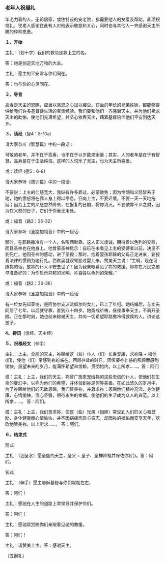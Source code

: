 ### **老年人祝福礼**

年老力衰的人，无论居家，或住特设的安老院，都需要他人的友爱及帮助。此项祝福礼，使老人感谢在此有人对他表示敬意和关心，同时也与其他人一齐感谢天主所赐的种种恩惠。

**１、开始**

主礼：（划十字）我们的救助是靠上主的名。

答：祂是创造天地万物的大主。

主礼：愿主的平安常与你们同在。

答：也与你的心灵同在。

**２、导言**

高寿是天主的恩赐，应当以感恩之心加以接受。在坐的年长的兄弟姊妹，都能够提供给我们许多基督徒生活的宝贵经验。我们要和他们一齐感谢天主，并为他们祈求天主的助佑，使他们充满希望，并坚心依靠天主，藉着基督陪伴他们平安到达天乡。

**３、读经**（智4：8-10a）

请大家恭听《智慧篇》中的一段话：

可敬的老年，并不在于高寿，也不在于以岁数来衡量；其实，人的老年是在于有智慧，高寿是在于生活纯洁。这样的人悦乐了天主，也为天主所喜爱。

或：读经 (德5：6-8)

请大家恭听《德训篇》中的一段话:

不要说：上主的仁慈宽大，我纵有许多罪过，必蒙赦免；因为怜悯和义怒皆系于祂，祂的愤怒将在罪人身上得以平息。归向上主，不要迟缓，不要一天一天地拖延；因为上主的义怒忽然降来，在报复的日期，将你消灭。不要依靠不义之财，因为在义怒的日子，它们于你毫无用处。

或：福音（路2：25-32）

请大家恭听《圣路加福音》中的一段话:

那时，在耶路撒冷有一个人，名叫西默盎。这人正义虔诚，期待着以色列的安慰，而且圣神也在他身上。他曾蒙圣神启示：自已在未看见上主的受傅者以前，决见不到死亡。他因圣神的感动，进了圣殿；那时，抱着婴孩耶稣的父母正走进来，要按着法律的惯例为祂行礼。西默盎就双臂接过婴儿来，赞美天主说：“主啊，现在可照祢的话，放祢的仆人平安去世了！因为我亲眼看见了祢的救援，即祢在万民之前早准备好的：为作启示异邦的光明，祢百姓以色列的荣耀。”

或：福音（路2：36-38）

请大家恭听《圣路加福音》中的一段话:

有一位女先知亚纳，是阿协尔支派法奴尔的女儿，已上了年纪。她结婚后，与丈夫同居了七年，以后就守寡，直到八十四岁。她斋戒祈祷，昼夜事奉天主，不离开圣殿。正在那时刻，她也前来称谢天主，并向一切希望耶路撒冷得救赎的人，讲论这孩子。

**4、祷词**（信经、天主经）

**５、祝福经文**（伸手）

主礼：上主，全能的天主，祢赐给这（些）仆人（们）长寿安康，求祢降 + 福他(们)，使他（们）常感到祢的临在。回顾往昔的时日，因常蒙祢仁慈的照顾而感到愉快，展望未来的岁月，能满怀希望和信赖，贯彻始终。以上所求……。答：阿们

或：主礼：上主，我们的天主，祢曾广施恩宠给祢的这些忠信的仆人，使他们在生命的变幻中，以祢为他们的希望，并体验到祢是何等美善。在如此悠久的岁月中，为了祢赐给他们的无数恩赐，我们赞美祢，并恳求祢；恩赐他们精神充沛、身体健康，心情愉快，信心坚强，期待永生的幸福，使他们的生活成为众人的典范。以上所求……。 答：阿们。

或：主礼：上主，我们恳求祢，使这（些）兄弟（姐妹）常受到人们的关心和鼓励，身体健康而心情愉快，并不因病痛而灰心丧志，却因祢的福佑而安享天年，欢欣地赞美祢。以上所求……。 答：阿们。

**６、结束式**

短式

主礼：（洒圣水）愿全能的天主，圣父 + 圣子、圣神降福并保佑你(们)。答：阿们。

长式

主礼：（伸手）愿主耶稣基督与你们常相左右，

答：阿们！

主礼：愿祂在人生的道路上常领导并保护你们。

答：阿们！

主礼：愿祂常赏赐你们亲眼看见祂的救援。

答：阿们！

主礼：请赞美上主。答：感谢天主。

（五谢礼）